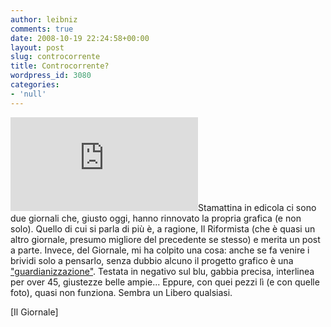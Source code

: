```yaml
---
author: leibniz
comments: true
date: 2008-10-19 22:24:58+00:00
layout: post
slug: controcorrente
title: Controcorrente?
wordpress_id: 3080
categories:
- 'null'
---
```


[![](http://ssp.ilgiornale.it/p.php?a=RWB7bHJLeT1uemwucmhjfm8nITA%2FJzw0Myo9OTs%2BNzkqIi0iJj4jKD87)](http://ssp.ilgiornale.it/p.php?a=RWB7bHJLeT1uemwucmhjfm8nITA%2FJzw0Myo9OTs%2BNzkqIi0iJj4jKD87)Stamattina in edicola ci sono due giornali che, giusto oggi, hanno rinnovato la propria grafica (e non solo). Quello di cui si parla di più è, a ragione, Il Riformista (che è quasi un altro giornale, presumo migliore del precedente se stesso) e merita un post a parte. Invece, del Giornale, mi ha colpito una cosa: anche se fa venire i brividi solo a pensarlo, senza dubbio alcuno il progetto grafico è una ["guardianizzazione"](http://www.ilgiornale.it/fotogallery.pic1?gallery=776&foto=1). Testata in negativo sul blu, gabbia precisa, interlinea per over 45, giustezze belle ampie... Eppure, con quei pezzi lì (e con quelle foto), quasi non funziona. Sembra un Libero qualsiasi.

[Il Giornale]
